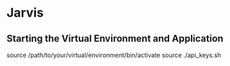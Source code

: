 # Jarvis

## Starting the Virtual Environment and Application
source /path/to/your/virtual/environment/bin/activate
source ./api_keys.sh 


